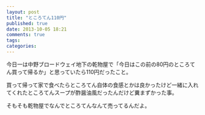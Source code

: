 ```yaml
---
layout: post
title: "ところてん110円"
published: true
date: 2013-10-05 18:21
comments: true
tags: 
categories: 
---
```


今日一は中野ブロードウェイ地下の乾物屋で「今日はこの前の80円のところてん買って帰るか」と思っていたら110円だったこと。

買って帰って家で食べたらところてん自体の食感とかは良かったけど一緒に入れてくれたところてんスープが酢醤油風だったんだけど糞まずかった事。

そもそも乾物屋でなんでところてんなんて売ってるんだよ。
